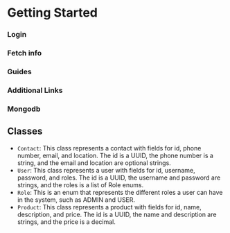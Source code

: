 # Getting Started

### Login


### Fetch info 

### Guides


### Additional Links


### Mongodb


## Classes

- `Contact`: This class represents a contact with fields for id, phone number, email, and location. The id is a UUID, the phone number is a string, and the email and location are optional strings.
- `User`: This class represents a user with fields for id, username, password, and roles. The id is a UUID, the username and password are strings, and the roles is a list of Role enums.
- `Role`: This is an enum that represents the different roles a user can have in the system, such as ADMIN and USER.
- `Product`: This class represents a product with fields for id, name, description, and price. The id is a UUID, the name and description are strings, and the price is a decimal.